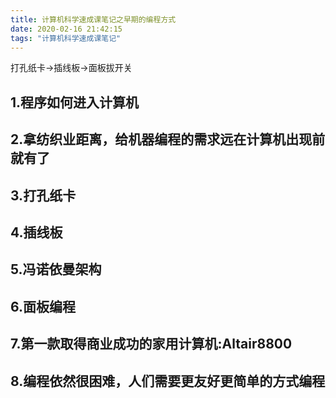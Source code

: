 ```yaml
---
title: 计算机科学速成课笔记之早期的编程方式
date: 2020-02-16 21:42:15
tags: "计算机科学速成课笔记"
---
```

打孔纸卡->插线板->面板拔开关
<!--more-->
## 1.程序如何进入计算机

## 2.拿纺织业距离，给机器编程的需求远在计算机出现前就有了

## 3.打孔纸卡

## 4.插线板

## 5.冯诺依曼架构

## 6.面板编程

## 7.第一款取得商业成功的家用计算机:Altair8800

## 8.编程依然很困难，人们需要更友好更简单的方式编程





